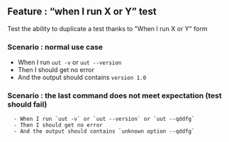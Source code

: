 ## Feature : “when I run X or Y” test

Test the ability to duplicate a test thanks to "When I run X or Y" form

### Scenario : normal use case
  - When I run `uut -v` or `uut --version`
  - Then I should get no error
  - And the output should contains `version 1.0` 


### Scenario : the last command does not meet expectation (test should fail)
~~~
  - When I run `uut -v` or `uut --version` or `uut --qddfg` 
  - Then I should get no error
  - And the output should contains `unknown option --qddfg`

~~~
